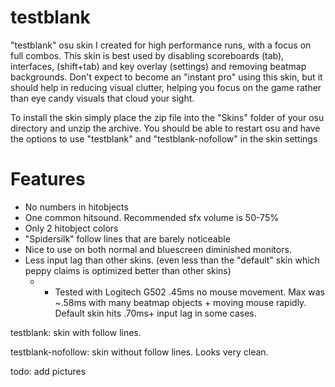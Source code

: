 # testblank
"testblank" osu skin I created for high performance runs, with a focus on full combos.
This skin is best used by disabling scoreboards (tab), interfaces, (shift+tab) and key overlay (settings) and removing beatmap backgrounds. Don't expect to become an "instant pro" using this skin, but it should help in reducing visual clutter, helping you focus on the game rather than eye candy visuals that cloud your sight.

To install the skin simply place the zip file into the "Skins" folder of your osu directory and unzip the archive. You should be able to restart osu and have the options to use "testblank" and "testblank-nofollow" in the skin settings

# Features
- No numbers in hitobjects
- One common hitsound. Recommended sfx volume is 50-75%
- Only 2 hitobject colors
- "Spidersilk" follow lines that are barely noticeable
- Nice to use on both normal and bluescreen diminished monitors.
- Less input lag than other skins. (even less than the "default" skin which peppy claims is optimized better than other skins)
  * - Tested with Logitech G502 .45ms no mouse movement. Max was ~.58ms with many beatmap objects + moving mouse rapidly. Default skin hits .70ms+ input lag in some cases.

testblank: skin with follow lines.

testblank-nofollow: skin without follow lines. Looks very clean.

todo: add pictures
